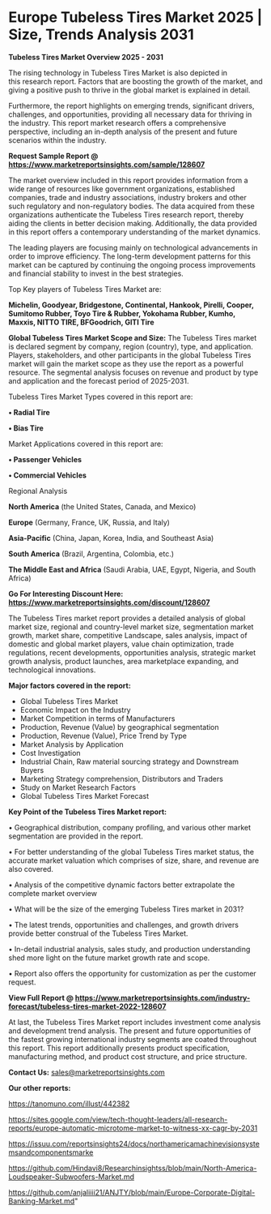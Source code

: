  # Europe Tubeless Tires Market 2025 | Size, Trends Analysis 2031

<Strong> Tubeless Tires Market Overview 2025 - 2031</strong>

The rising technology in Tubeless Tires Market is also depicted in this research report. Factors that are boosting the growth of the market, and giving a positive push to thrive in the global market is explained in detail.

Furthermore, the report highlights on emerging trends, significant drivers, challenges, and opportunities, providing all necessary data for thriving in the industry. This report market research offers a comprehensive perspective, including an in-depth analysis of the present and future scenarios within the industry.

<strong>Request Sample Report @ <a href=https://www.marketreportsinsights.com/sample/128607>https://www.marketreportsinsights.com/sample/128607</a></strong>

The market overview included in this report provides information from a wide range of resources like government organizations, established companies, trade and industry associations, industry brokers and other such regulatory and non-regulatory bodies. The data acquired from these organizations authenticate the Tubeless Tires research report, thereby aiding the clients in better decision making. Additionally, the data provided in this report offers a contemporary understanding of the market dynamics.

The leading players are focusing mainly on technological advancements in order to improve efficiency. The long-term development patterns for this market can be captured by continuing the ongoing process improvements and financial stability to invest in the best strategies.

Top Key players of Tubeless Tires Market are:

<strong>Michelin, Goodyear, Bridgestone, Continental, Hankook, Pirelli, Cooper, Sumitomo Rubber, Toyo Tire & Rubber, Yokohama Rubber, Kumho, Maxxis, NITTO TIRE, BFGoodrich, GITI Tire</strong>

<strong><b>Global Tubeless Tires Market Scope and Size:</b></strong>
The Tubeless Tires market is declared segment by company, region (country), type, and application. Players, stakeholders, and other participants in the global Tubeless Tires market will gain the market scope as they use the report as a powerful resource. The segmental analysis focuses on revenue and product by type and application and the forecast period of 2025-2031.

Tubeless Tires Market Types covered in this report are:

<strong>• Radial Tire

• Bias Tire</strong>

Market Applications covered in this report are:

<strong>• Passenger Vehicles

• Commercial Vehicles</strong> 

Regional Analysis

<strong>North America</strong> (the United States, Canada, and Mexico)

<strong>Europe</strong> (Germany, France, UK, Russia, and Italy)

<strong>Asia-Pacific</strong> (China, Japan, Korea, India, and Southeast Asia)

<strong>South America</strong> (Brazil, Argentina, Colombia, etc.)

<strong>The Middle East and Africa</strong> (Saudi Arabia, UAE, Egypt, Nigeria, and South Africa)

<strong>Go For Interesting Discount Here: <a href=https://www.marketreportsinsights.com/discount/128607>https://www.marketreportsinsights.com/discount/128607</a></strong>

The Tubeless Tires market report provides a detailed analysis of global market size, regional and country-level market size, segmentation market growth, market share, competitive Landscape, sales analysis, impact of domestic and global market players, value chain optimization, trade regulations, recent developments, opportunities analysis, strategic market growth analysis, product launches, area marketplace expanding, and technological innovations.

<strong><b>Major factors covered in the report:</b></strong>
<ul>
  <li>Global Tubeless Tires Market </li>
  <li>Economic Impact on the Industry</li>
  <li>Market Competition in terms of Manufacturers</li>
  <li>Production, Revenue (Value) by geographical segmentation</li>
  <li>Production, Revenue (Value), Price Trend by Type</li>
  <li>Market Analysis by Application</li>
  <li>Cost Investigation</li>
  <li>Industrial Chain, Raw material sourcing strategy and Downstream Buyers</li>
  <li>Marketing Strategy comprehension, Distributors and Traders</li>
  <li>Study on Market Research Factors</li>
  <li>Global Tubeless Tires Market Forecast</li>
</ul>

<strong><b>Key Point of the Tubeless Tires Market report:</b></strong>

• Geographical distribution, company profiling, and various other market segmentation are provided in the report.

• For better understanding of the global Tubeless Tires market status, the accurate market valuation which comprises of size, share, and revenue are also covered.

• Analysis of the competitive dynamic factors better extrapolate the complete market overview

• What will be the size of the emerging Tubeless Tires market in 2031?

• The latest trends, opportunities and challenges, and growth drivers provide better construal of the Tubeless Tires Market.

• In-detail industrial analysis, sales study, and production understanding shed more light on the future market growth rate and scope.

• Report also offers the opportunity for customization as per the customer request.

<strong><b>View Full Report @ <a href=https://www.marketreportsinsights.com/industry-forecast/tubeless-tires-market-2022-128607>https://www.marketreportsinsights.com/industry-forecast/tubeless-tires-market-2022-128607</a></b></strong>


At last, the Tubeless Tires Market report includes investment come analysis and development trend analysis. The present and future opportunities of the fastest growing international industry segments are coated throughout this report. This report additionally presents product specification, manufacturing method, and product cost structure, and price structure.

<strong>Contact Us:</strong>
sales@marketreportsinsights.com

<strong>Our other reports:</strong>

<a href=https://tanomuno.com/illust/442382>https://tanomuno.com/illust/442382</a>

<a href=https://sites.google.com/view/tech-thought-leaders/all-research-reports/europe-automatic-microtome-market-to-witness-xx-cagr-by-2031>https://sites.google.com/view/tech-thought-leaders/all-research-reports/europe-automatic-microtome-market-to-witness-xx-cagr-by-2031</a>

<a href=https://issuu.com/reportsinsights24/docs/northamericamachinevisionsystemsandcomponentsmarke>https://issuu.com/reportsinsights24/docs/northamericamachinevisionsystemsandcomponentsmarke</a>

<a href=https://github.com/Hindavi8/Researchinsightss/blob/main/North-America-Loudspeaker-Subwoofers-Market.md>https://github.com/Hindavi8/Researchinsightss/blob/main/North-America-Loudspeaker-Subwoofers-Market.md</a>

<a href=https://github.com/anjaliiii21/ANJTY/blob/main/Europe-Corporate-Digital-Banking-Market.md>https://github.com/anjaliiii21/ANJTY/blob/main/Europe-Corporate-Digital-Banking-Market.md</a>"
